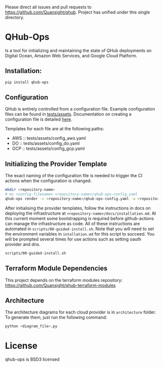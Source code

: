 Please direct all issues and pull requests to https://github.com/Quansight/qhub. Project has unified under this single directory.

# QHub-Ops

Is a tool for initializing and maintaining the state of QHub
deployments on Digital Ocean, Amazon Web Services, and Google Cloud
Platform.

## Installation:

```bash
pip install qhub-ops
```

## Configuration

QHub is entirely controlled from a configuration file. Example
configuration files can be found in
[tests/assets](https://github.com/Quansight/qhub-ops/tree/master/tests/assets). Documentation
on creating a configuration file is detailed [here](https://github.com/Quansight/qhub-ops/blob/master/qhub_ops/template/%7B%7B%20cookiecutter.repo_directory%20%7D%7D/docs/configuration.md).

Templates for each file are at the following paths:
  - AWS :: tests/assets/config_aws.yaml
  - DO  :: tests/assets/config_do.yaml
  - GCP :: tests/assets/config_gcp.yaml

## Initializing the Provider Template

The exact naming of the configuration file is needed to trigger the CI
actions when the configuration is changed.

```bash
mkdir <repository-name>
# mv <config-filename> <repository-name>/qhub-ops-config.yaml
qhub-ops render -c <repository-name>/qhub-ops-config.yaml -o <repository-name>/ --force
```

After initialising the provider templates, follow the instructions in
docs on deploying the infrastructure at
`<repository-name>/docs/installation.md`. At this current moment some
bootstrapping is required before github-actions can manage the
infrastructure as code. All of these instructions are automated in
`scripts/00-guided-install.sh`. Note that you will need to set the
environment variables in `intallation.md` for this script to
succeed. You will be prompted several times for use actions such as
setting oauth provider and dns.

```bash
scripts/00-guided-install.sh
```

## Terraform Module Dependencies

This project depends on the terraform modules repository:
https://github.com/Quansight/qhub-terraform-modules

## Architecture

The architecture diagrams for each cloud provider is in `architecture` folder.
To generate them, just run the following command:

```bash
python <diagram_file>.py
```

# License

qhub-ops is BSD3 licensed


